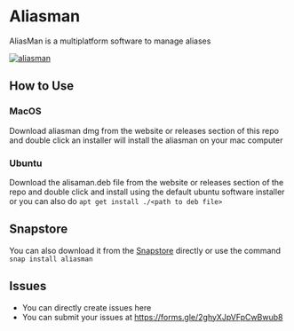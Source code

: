 # Aliasman
AliasMan is a multiplatform software to manage aliases 

[![aliasman](https://snapcraft.io//aliasman/badge.svg)](https://snapcraft.io/aliasman)

## How to Use

### MacOS

Download aliasman dmg from the website or releases section of this repo and double click an installer will install the aliasman on your mac computer 

### Ubuntu 

Download the alisaman.deb file from the website or releases section of the repo and double click and install using the default ubuntu software installer or you can also do `apt get install ./<path to deb file>`

## Snapstore 

You can also download it from the [Snapstore](https://snapcraft.io/) directly or use the command `snap install aliasman`

## Issues
 * You can directly create issues here 
 * You can submit your issues at https://forms.gle/2ghyXJpVFpCwBwub8

